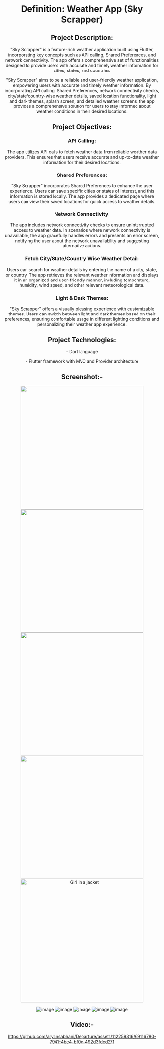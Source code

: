 <header>
<h1> Definition: Weather App (Sky Scrapper)</h1>
 
<h2>Project Description:</h2>

<p>"Sky Scrapper" is a feature-rich weather application built using Flutter, incorporating key
concepts such as API calling, Shared Preferences, and network connectivity. The app offers a
comprehensive set of functionalities designed to provide users with accurate and timely weather
information for cities, states, and countries.</p>

<p>"Sky Scrapper" aims to be a reliable and user-friendly weather application, empowering users
with accurate and timely weather information. By incorporating API calling, Shared Preferences,
network connectivity checks, city/state/country-wise weather details, saved location
functionality, light and dark themes, splash screen, and detailed weather screens, the app
provides a comprehensive solution for users to stay informed about weather conditions in their
desired locations.</p>

<h2>Project Objectives:</h2>

<h3>API Calling:</h3> 

<p>The app utilizes API calls to fetch weather data from reliable weather data
providers. This ensures that users receive accurate and up-to-date weather information for their
desired locations.</p>

<h3>Shared Preferences:</h3> 
<p>"Sky Scrapper" incorporates Shared Preferences to enhance the user
experience. Users can save specific cities or states of interest, and this information is stored
locally. The app provides a dedicated page where users can view their saved locations for quick
access to weather details.</p>
<h3>Network Connectivity:</h3> 
<p>The app includes network connectivity checks to ensure uninterrupted
access to weather data. In scenarios where network connectivity is unavailable, the app
gracefully handles errors and presents an error screen, notifying the user about the network
unavailability and suggesting alternative actions.</p>

<h3>Fetch City/State/Country Wise Weather Detail:</h3> <p>Users can search for weather details by
entering the name of a city, state, or country. The app retrieves the relevant weather information
and displays it in an organized and user-friendly manner, including temperature, humidity, wind
speed, and other relevant meteorological data.</p>
<h3>Light & Dark Themes:</h3> <p>"Sky Scrapper" offers a visually pleasing experience with customizable
themes. Users can switch between light and dark themes based on their preferences, ensuring
comfortable usage in different lighting conditions and personalizing their weather app
experience.</p>


<h2>Project Technologies:</h2>
<p>- Dart language</p>
<p>- Flutter framework with MVC and Provider architecture</p>

 <h2>Screenshot:-</h2>
<img src="https://github.com/aryansabhani/sky_scrapper/assets/112259316/dbfd7925-4b1e-471a-a7ae-61a3ac2727a4"  height="400">
<img src="https://github.com/aryansabhani/sky_scrapper/assets/112259316/ccab27b2-9283-4610-8842-d8f0840977f1" height="400">
<img src="https://github.com/aryansabhani/sky_scrapper/assets/112259316/a9f69211-13d2-4488-a195-9abc3b883923"  height="400">
<img src="https://github.com/aryansabhani/sky_scrapper/assets/112259316/a9898a5a-dc09-42cc-90fd-1abd931e31d6"  height="400">
<img src="https://github.com/aryansabhani/sky_scrapper/assets/112259316/a48054f3-e0c8-41d7-b19c-22497f220b4f" alt="Girl in a jacket" height="400">

![image]()
![image]()
![image]()
![image]()
![image]()


<h2>Video:-</h2>


https://github.com/aryansabhani/Departure/assets/112259316/69116780-7941-4be4-bf0e-492d3fdcd271


</header>
